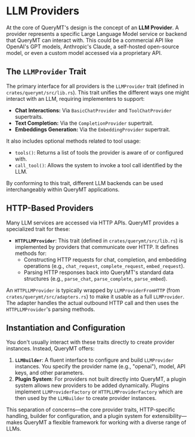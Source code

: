 # LLM Providers

At the core of QueryMT's design is the concept of an **LLM Provider**. A provider represents a specific Large Language Model service or backend that QueryMT can interact with. This could be a commercial API like OpenAI's GPT models, Anthropic's Claude, a self-hosted open-source model, or even a custom model accessed via a proprietary API.

## The `LLMProvider` Trait

The primary interface for all providers is the `LLMProvider` trait (defined in `crates/querymt/src/lib.rs`). This trait unifies the different ways one might interact with an LLM, requiring implementers to support:

*   **Chat Interactions:** Via `BasicChatProvider` and `ToolChatProvider` supertraits.
*   **Text Completion:** Via the `CompletionProvider` supertrait.
*   **Embeddings Generation:** Via the `EmbeddingProvider` supertrait.

It also includes optional methods related to tool usage:
*   `tools()`: Returns a list of tools the provider is aware of or configured with.
*   `call_tool()`: Allows the system to invoke a tool call identified by the LLM.

By conforming to this trait, different LLM backends can be used interchangeably within QueryMT applications.

## HTTP-Based Providers

Many LLM services are accessed via HTTP APIs. QueryMT provides a specialized trait for these:

*   **`HTTPLLMProvider`**: This trait (defined in `crates/querymt/src/lib.rs`) is implemented by providers that communicate over HTTP. It defines methods for:
    *   Constructing HTTP requests for chat, completion, and embedding operations (e.g., `chat_request`, `complete_request`, `embed_request`).
    *   Parsing HTTP responses back into QueryMT's standard data structures (e.g., `parse_chat`, `parse_complete`, `parse_embed`).

An `HTTPLLMProvider` is typically wrapped by `LLMProviderFromHTTP` (from `crates/querymt/src/adapters.rs`) to make it usable as a full `LLMProvider`. The adapter handles the actual outbound HTTP call and then uses the `HTTPLLMProvider`'s parsing methods.

## Instantiation and Configuration

You don't usually interact with these traits directly to create provider instances. Instead, QueryMT offers:

1.  **`LLMBuilder`**: A fluent interface to configure and build `LLMProvider` instances. You specify the provider name (e.g., "openai"), model, API keys, and other parameters.
2.  **Plugin System**: For providers not built directly into QueryMT, a plugin system allows new providers to be added dynamically. Plugins implement `LLMProviderFactory` or `HTTPLLMProviderFactory` which are then used by the `LLMBuilder` to create provider instances.

This separation of concerns—the core provider traits, HTTP-specific handling, builder for configuration, and a plugin system for extensibility—makes QueryMT a flexible framework for working with a diverse range of LLMs.

